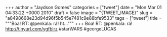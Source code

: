 
+++
author = "Jaydson Gomes"
categories = ["tweet"]
date = "Mon Mar 01 04:33:22 +0000 2010"
draft = false
image = "{TWEET_IMAGE}"
slug = "a8498668e23d94d96f5b545e7481c9e88bfe9533"
tags = ["tweet"]
title = """Boa! RT: @penkala: rá! ht..."""
+++
Boa! RT: @penkala: rá! http://tinyurl.com/ygfblrz #starWARS #georgeLUCAS

